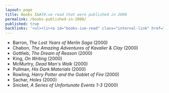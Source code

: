 ```yaml
---
layout: page
title: Books I&#39;ve read that were published in 2000
permalink: /books-published-in-2000/
published: true
backlinks: '<ul><li><a id="books-ive-read" class="internal-link" href="/books-ive-read/">Books I&#39;ve read</a></li></ul>'
---
```


* Barron, _The Lost Years of Merlin Saga_ (2000) 
* Chabon, _The Amazing Adventures of Kavalier & Clay_ (2000) 
* Gottlieb, _The Dream of Reason_ (2000) 
* King, _On Writing_ (2000) 
* McMurtry, _Dead Man's Walk_ (2000) 
* Pullman, _His Dark Materials_ (2000) 
* Rowling, _Harry Potter and the Goblet of Fire_ (2000) 
* Sachar, _Holes_ (2000) 
* Snicket, _A Series of Unfortunate Events 1-3_ (2000) 
